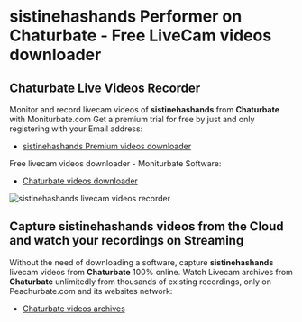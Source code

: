 # sistinehashands Performer on Chaturbate - Free LiveCam videos downloader

## Chaturbate Live Videos Recorder

Monitor and record livecam videos of **sistinehashands** from **Chaturbate** with Moniturbate.com
Get a premium trial for free by just and only registering with your Email address:
* [sistinehashands Premium videos downloader](https://moniturbate.com/request-demo-licence-key.html)

Free livecam videos downloader - Moniturbate Software:
* [Chaturbate videos downloader](https://moniturbate.com/moniturbate-download-software.html)

![sistinehashands livecam videos recorder](https://peachurnet.com/templates/moniturbate-software.png)


## Capture sistinehashands videos from the Cloud and watch your recordings on Streaming

Without the need of downloading a software, capture **sistinehashands** livecam videos from **Chaturbate** 100% online.
Watch Livecam archives from **Chaturbate** unlimitedly from thousands of existing recordings, only on Peachurbate.com and its websites network:
* [Chaturbate videos archives](https://peachurnet.com/)